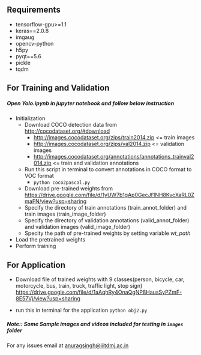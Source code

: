 ## Requirements
 - tensorflow-gpu>=1.1
 - keras==2.0.8
 - imgaug
 - opencv-python
 - h5py
 - pyqt==5.6
 - pickle
 - tqdm


## For Training and Validation
#####   Open Yolo.ipynb in jupyter notebook and follow below instruction

+ Initialization
    + Download COCO detection data from http://cocodataset.org/#download
        + http://images.cocodataset.org/zips/train2014.zip <= train images
        + http://images.cocodataset.org/zips/val2014.zip <= validation images
        + http://images.cocodataset.org/annotations/annotations_trainval2014.zip <= train and validation annotations
    + Run this script in terminal to convert annotations in COCO format to VOC format
        + ```python coco2pascal.py```
    + Download pre-trained weights from https://drive.google.com/file/d/1yUW7b1gAp0GecJf1NH8KvcXaRL0ZmaFN/view?usp=sharing
    + Specify the directory of train annotations (train_annot_folder) and train images (train_image_folder)
    + Specify the directory of validation annotations (valid_annot_folder) and validation images (valid_image_folder)
    + Specity the path of pre-trained weights by setting variable *wt_path*
+ Load the pretrained weights
+ Perform training 


## For Application
 - Download file of trained weights with 9 classes(person, bicycle, car, motorcycle, bus, train, truck, traffic light, stop sign)
https://drive.google.com/file/d/1aAqhRy4OnaQgNP8HausSyPZmF-8E57Vj/view?usp=sharing

 - run this in terminal for the application
```python obj2.py```



##### Note:: Some Sample images and videos included for testing in ```images``` folder

For any issues email at anuragsingh@iiitdmj.ac.in
